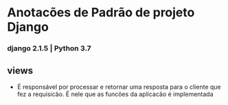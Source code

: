 # **Anotacões de Padrão de projeto Django**
### django 2.1.5 | Python 3.7

## views
 - É responsável por processar e retornar uma resposta para o cliente que fez
a requisicão. É nele que as funcões da aplicacão é implementada
